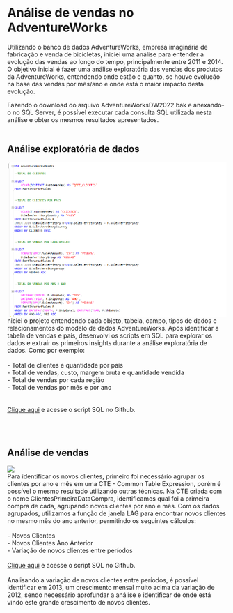 # Análise de vendas no AdventureWorks 
Utilizando o banco de dados AdventureWorks, empresa imaginária de fabricação e venda de bicicletas, iniciei uma análise para entender a evolução das vendas ao longo do tempo, principalmente entre 2011 e 2014. O objetivo inicial é fazer uma análise exploratória das vendas dos produtos da AdventureWorks, entendendo onde estão e quanto, se houve evolução na base das vendas por mês/ano e onde está o maior impacto desta evolução.

Fazendo o download do arquivo AdventureWorksDW2022.bak e anexando-o no SQL Server, é possível executar cada consulta SQL utilizada nesta análise e obter os mesmos resultados apresentados.
<br><br>

## Análise exploratória de dados
<img align="right" width="500"  src="https://github.com/FellipeSantanac/AdventureWorksPortfolio/blob/main/imagens/Captura%20de%20tela%202025-02-04%20163920.png?raw=true">
Iniciei o projeto entendendo cada objeto, tabela, campo, tipos de dados e relacionamentos do modelo de dados AdventureWorks. Após identificar a tabela de vendas e país, desenvolvi os scripts em SQL para explorar os dados e extrair os primeiros insights durante a análise exploratória de dados. Como por exemplo: <br><br>
- Total de clientes e quantidade por país <br>
- Total de vendas, custo, margem bruta e quantidade vendida <br>
- Total de vendas por cada região  <br>
- Total de vendas por mês e por ano <br>
<br><br>
<a href="https://github.com/FellipeSantanac/AdventureWorksPortfolio/blob/main/SQL/AdventureWorks%20-%20Clientes%2C%20mes%20e%20ano.sql" target="_blank">Clique aqui</a> e acesse o script SQL no Github.


<br><br>

## Análise de vendas
<img align="left" width="500"  src="https://github.com/FellipeSantanac/AdventureWorksPortfolio/blob/main/SQL/AdventureWorks%20-%20Vendas.sql?raw=true">
Para identificar os novos clientes, primeiro foi necessário agrupar os clientes por ano e mês em uma CTE - Common Table Expression, porém é possível o mesmo resultado utilizando outras técnicas. Na CTE criada com o nome ClientesPrimeiraDataCompra, identificamos qual foi a primeira compra de cada, agrupando novos clientes por ano e mês.
Com os dados agrupados, utilizamos a função de janela LAG para encontrar novos clientes no mesmo mês do ano anterior, permitindo os seguintes cálculos: <br><br>
- Novos Clientes  <br>
- Novos Clientes Ano Anterior<br>
- Variação de novos clientes entre períodos <br>
<br>
<a href="https://github.com/BruceFonseca/AdventureWorks2022/blob/main/SQL/AdventureWorks%20-%20Novos%20Clientes.sql" target="_blank">Clique aqui</a> e acesse o script SQL no Github.
<br><br>
Analisando a variação de novos clientes entre períodos, é possível identificar em 2013, um crescimento mensal muito acima da variação de 2012, sendo necessário aprofundar a análise e identificar de onde está vindo este grande crescimento de novos clientes.

<br><br>
